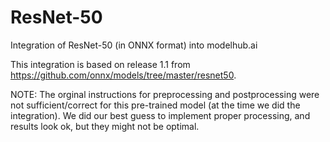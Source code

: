 # ResNet-50
Integration of ResNet-50 (in ONNX format) into modelhub.ai

This integration is based on release 1.1 from https://github.com/onnx/models/tree/master/resnet50.

NOTE: The orginal instructions for preprocessing and postprocessing were not sufficient/correct for this pre-trained model (at the time we did the integration). We did our best guess to implement proper processing, and results look ok, but they might not be optimal.
